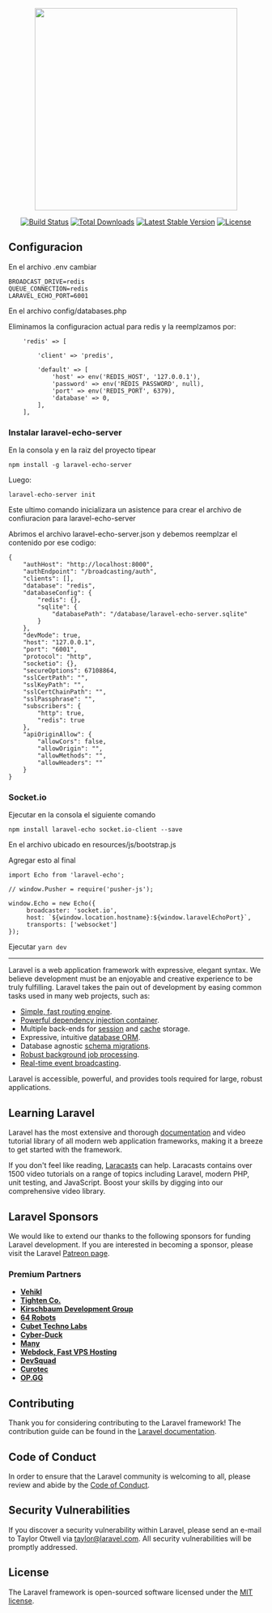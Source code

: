 <p align="center"><a href="https://laravel.com" target="_blank"><img src="https://raw.githubusercontent.com/laravel/art/master/logo-lockup/5%20SVG/2%20CMYK/1%20Full%20Color/laravel-logolockup-cmyk-red.svg" width="400"></a></p>

<p align="center">
<a href="https://travis-ci.org/laravel/framework"><img src="https://travis-ci.org/laravel/framework.svg" alt="Build Status"></a>
<a href="https://packagist.org/packages/laravel/framework"><img src="https://img.shields.io/packagist/dt/laravel/framework" alt="Total Downloads"></a>
<a href="https://packagist.org/packages/laravel/framework"><img src="https://img.shields.io/packagist/v/laravel/framework" alt="Latest Stable Version"></a>
<a href="https://packagist.org/packages/laravel/framework"><img src="https://img.shields.io/packagist/l/laravel/framework" alt="License"></a>
</p>

## Configuracion

En el archivo .env cambiar 

```
BROADCAST_DRIVE=redis
QUEUE_CONNECTION=redis
LARAVEL_ECHO_PORT=6001
```

En el archivo config/databases.php

Eliminamos la configuracion actual para redis y la reemplzamos por:

```
    'redis' => [

        'client' => 'predis',

        'default' => [
            'host' => env('REDIS_HOST', '127.0.0.1'),
            'password' => env('REDIS_PASSWORD', null),
            'port' => env('REDIS_PORT', 6379),
            'database' => 0,
        ],
    ],
```

### Instalar laravel-echo-server

En la consola y en la raiz del proyecto tipear

`npm install -g laravel-echo-server`

Luego:

`laravel-echo-server init`

Este ultimo comando inicializara un asistence para crear el archivo de confiuracion para laravel-echo-server

Abrimos el archivo laravel-echo-server.json y debemos reemplzar el contenido por ese codigo: 

```
{
	"authHost": "http://localhost:8000",
	"authEndpoint": "/broadcasting/auth",
	"clients": [],
	"database": "redis",
	"databaseConfig": {
		"redis": {},
		"sqlite": {
			"databasePath": "/database/laravel-echo-server.sqlite"
		}
	},
	"devMode": true,
	"host": "127.0.0.1",
	"port": "6001",
	"protocol": "http",
	"socketio": {},
	"secureOptions": 67108864,
	"sslCertPath": "",
	"sslKeyPath": "",
	"sslCertChainPath": "",
	"sslPassphrase": "",
	"subscribers": {
		"http": true,
		"redis": true
	},
	"apiOriginAllow": {
		"allowCors": false,
		"allowOrigin": "",
		"allowMethods": "",
		"allowHeaders": ""
	}
}

```

### Socket.io

Ejecutar en la consola el siguiente comando 

`npm install laravel-echo socket.io-client --save`

En el archivo ubicado en resources/js/bootstrap.js

Agregar esto al final

```
import Echo from 'laravel-echo';

// window.Pusher = require('pusher-js');

window.Echo = new Echo({
     broadcaster: 'socket.io',
     host: `${window.location.hostname}:${window.laravelEchoPort}`,
     transports: ['websocket']
});
```

Ejecutar 
`yarn dev`




<hr>






Laravel is a web application framework with expressive, elegant syntax. We believe development must be an enjoyable and creative experience to be truly fulfilling. Laravel takes the pain out of development by easing common tasks used in many web projects, such as:

- [Simple, fast routing engine](https://laravel.com/docs/routing).
- [Powerful dependency injection container](https://laravel.com/docs/container).
- Multiple back-ends for [session](https://laravel.com/docs/session) and [cache](https://laravel.com/docs/cache) storage.
- Expressive, intuitive [database ORM](https://laravel.com/docs/eloquent).
- Database agnostic [schema migrations](https://laravel.com/docs/migrations).
- [Robust background job processing](https://laravel.com/docs/queues).
- [Real-time event broadcasting](https://laravel.com/docs/broadcasting).

Laravel is accessible, powerful, and provides tools required for large, robust applications.

## Learning Laravel

Laravel has the most extensive and thorough [documentation](https://laravel.com/docs) and video tutorial library of all modern web application frameworks, making it a breeze to get started with the framework.

If you don't feel like reading, [Laracasts](https://laracasts.com) can help. Laracasts contains over 1500 video tutorials on a range of topics including Laravel, modern PHP, unit testing, and JavaScript. Boost your skills by digging into our comprehensive video library.

## Laravel Sponsors

We would like to extend our thanks to the following sponsors for funding Laravel development. If you are interested in becoming a sponsor, please visit the Laravel [Patreon page](https://patreon.com/taylorotwell).

### Premium Partners

- **[Vehikl](https://vehikl.com/)**
- **[Tighten Co.](https://tighten.co)**
- **[Kirschbaum Development Group](https://kirschbaumdevelopment.com)**
- **[64 Robots](https://64robots.com)**
- **[Cubet Techno Labs](https://cubettech.com)**
- **[Cyber-Duck](https://cyber-duck.co.uk)**
- **[Many](https://www.many.co.uk)**
- **[Webdock, Fast VPS Hosting](https://www.webdock.io/en)**
- **[DevSquad](https://devsquad.com)**
- **[Curotec](https://www.curotec.com/)**
- **[OP.GG](https://op.gg)**

## Contributing

Thank you for considering contributing to the Laravel framework! The contribution guide can be found in the [Laravel documentation](https://laravel.com/docs/contributions).

## Code of Conduct

In order to ensure that the Laravel community is welcoming to all, please review and abide by the [Code of Conduct](https://laravel.com/docs/contributions#code-of-conduct).

## Security Vulnerabilities

If you discover a security vulnerability within Laravel, please send an e-mail to Taylor Otwell via [taylor@laravel.com](mailto:taylor@laravel.com). All security vulnerabilities will be promptly addressed.

## License

The Laravel framework is open-sourced software licensed under the [MIT license](https://opensource.org/licenses/MIT).
